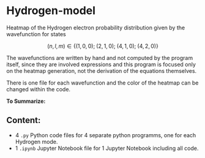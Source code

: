 # Hydrogen-model
Heatmap of the Hydrogen electron probability distribution given by the wavefunction for states 
```math
(n,l,m)\in\{ (1,0,0); \;(2,1,0); \;(4,1,0); \;(4,2,0)\} 
```
The wavefunctions are written by hand and not computed by the program itself, since they are involved expressions and 
this program is focused only on the heatmap generation, not the derivation of the equations themselves.

There is one file for each wavefunction and the color of the heatmap can be changed within the code.

**To Summarize:**
## Content:
- 4 `.py` Python code files for 4 separate python programms, one for each Hydrogen mode.
- 1 `.ipynb` Jupyter Notebook file for 1 Jupyter Notebook including all code.
